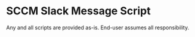 # SCCM Slack Message Script

Any and all scripts are provided as-is. End-user assumes all responsibility. 
